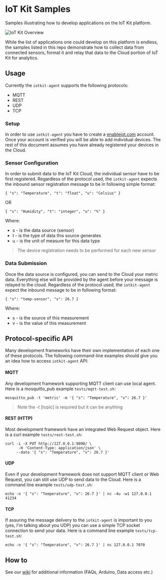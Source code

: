 # IoT Kit Samples

Samples illustrating how to develop applications on the IoT Kit platform. 

![IoT Kit Overview](https://dl.dropboxusercontent.com/u/202873466/IotKit/iotkit-sample-splash.png)

While the list of applications one could develop on this platform is endless, the samples listed in this repo demonstrate how to collect data from connected sensors, format it and relay that data to the Cloud portion of IoT Kit for analytics.

## Usage

Currently the `iotkit-agent` supports the following protocols: 

* MQTT
* REST 
* UDP
* TCP

### Setup

In order to use `iotkit-agent` you have to create a [enableiot.com](http://enableiot.com) account. Once your account is verified you will be able to add individual devices. The rest of this document assumes you have already registered your devices in the Cloud.

### Sensor Configuration 

In order to submit data to the IoT Kit Cloud, the individual sensor have to be first registered. Regardless of the protocol used, the `iotkit-agent` expects the inbound sensor registration message to be in following simple format:

    { "s": "Temperature", "t": "float", "u": "Celsius" }
    
OR

    { "s": "Humidity", "t": "integer", "u": "%" }
    
Where:

* s - is the data source (sensor)
* t - is the type of data this source generates
* u - is the unit of measure for this data type

> The device registration needs to be performed for each new sensor


### Data Submission 

Once the data source is configured, you can send to the Cloud your metric data. Everything else will be provided by the agent before your message is relayed to the cloud. Regardless of the protocol used, the `iotkit-agent` expect the inbound message to be in following format:

    { "s": "temp-sensor", "v": 26.7 }

Where:

* s - is the source of this measurement
* v - is the value of this measurement

## Protocol-specific API

Many development frameworks have their own implementation of each one of these protocols. The following command-line examples should give you an idea how to access `iotkit-agent` API:

#### MQTT

Any development framework supporting MQTT client can use local agent. Here is a mosquitto_pub example `tests/mqtt-test.sh`:

    mosquitto_pub -t 'metric' -m '{ "s": "Temperature", "v": 26.7 }'
                  
> Note the -t [topic] is required but it can be anything

#### REST (HTTP)

Most development framework have an integrated Web Request object. Here is a curl example `tests/rest-test.sh`:

    curl -i -X PUT http://127.0.0.1:9090/ \
    	  -H 'Content-Type: application/json' \
         --data '{ "s": "Temperature", "v": 26.7 }' 
         
#### UDP

Even if your development framework does not support MQTT client or Web Request, you can still use UDP to send data to the Cloud. Here is a command line example `tests/udp-test.sh`:

    echo -n '{ "s": "Temperature", "v": 26.7 }' | nc -4u -w1 127.0.0.1 41234
         
#### TCP

If assuring the message delivery to the `iotkit-agent` is important to you (yes, I'm talking about you UDP) you can use a simple TCP socket connection to send your data. Here is a command line example `tests/tcp-test.sh`:

    echo -n '{ "s": "Temperature", "v": 26.7 }' | nc 127.0.0.1 7070
        
## How to

See our [wiki](https://github.com/enableiot/iotkit-samples/wiki) for additional information (FAQs, Arduino, Data access etc.)

